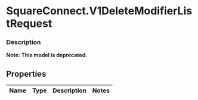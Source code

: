 # SquareConnect.V1DeleteModifierListRequest

### Description
**Note: This model is deprecated.**



## Properties
Name | Type | Description | Notes
------------ | ------------- | ------------- | -------------


